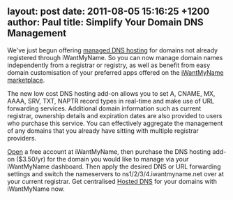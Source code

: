layout: post
date: 2011-08-05 15:16:25 +1200
author: Paul
title: Simplify Your Domain DNS Management
----

We've just begun offering [managed DNS hosting](https://iwantmyname.co.nz/dns) for domains not already registered through iWantMyName. So you can now manage domain names independently from a registrar or registry, as well as benefit from easy domain customisation of your preferred apps offered on the [iWantMyName marketplace](https://iwantmyname.co.nz/services).

The new low cost DNS hosting add-on allows you to set A, CNAME, MX, AAAA, SRV, TXT, NAPTR record types in real-time and make use of URL forwarding services. Additional domain information such as current registrar, ownership details and expiration dates are also provided to users who purchase this service. You can effectively aggregate the management of any domains that you already 
have sitting with multiple registrar providers.

[Open](https://iwantmyname.co.nz/signin) a free account at iWantMyName, then purchase the DNS hosting add-on ($3.50/yr) for the domain you would like to manage via your iWantMyName dashboard. Then apply the desired DNS or URL forwarding settings and switch the nameservers to ns1/2/3/4.iwantmyname.net over at your current registrar. Get centralised [Hosted DNS](https://iwantmyname.co.nz/dns) for your domains with iWantMyName now.
